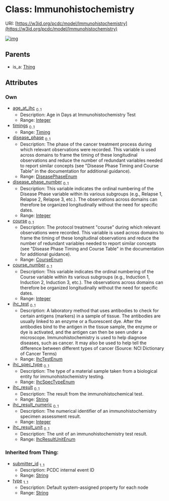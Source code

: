 
# Class: Immunohistochemistry




URI: [https://w3id.org/pcdc/model/Immunohistochemistry](https://w3id.org/pcdc/model/Immunohistochemistry)


[![img](https://yuml.me/diagram/nofunky;dir:TB/class/[Timing],[Thing],[Timing]<timings%200..1-++[Immunohistochemistry&#124;age_at_ihc:integer%20%3F;disease_phase:DiseasePhaseEnum%20%3F;disease_phase_number:integer%20%3F;course:CourseEnum%20%3F;course_number:integer%20%3F;ihc_test:IhcTestEnum%20%3F;ihc_spec_type:IhcSpecTypeEnum%20%3F;ihc_result:string%20%3F;ihc_result_numeric:integer%20%3F;ihc_result_unit:IhcResultUnitEnum%20%3F;submitter_id(i):string;type(i):string],[Thing]^-[Immunohistochemistry])](https://yuml.me/diagram/nofunky;dir:TB/class/[Timing],[Thing],[Timing]<timings%200..1-++[Immunohistochemistry&#124;age_at_ihc:integer%20%3F;disease_phase:DiseasePhaseEnum%20%3F;disease_phase_number:integer%20%3F;course:CourseEnum%20%3F;course_number:integer%20%3F;ihc_test:IhcTestEnum%20%3F;ihc_spec_type:IhcSpecTypeEnum%20%3F;ihc_result:string%20%3F;ihc_result_numeric:integer%20%3F;ihc_result_unit:IhcResultUnitEnum%20%3F;submitter_id(i):string;type(i):string],[Thing]^-[Immunohistochemistry])

## Parents

 *  is_a: [Thing](Thing.md)

## Attributes


### Own

 * [age_at_ihc](age_at_ihc.md)  <sub>0..1</sub>
     * Description: Age in Days at Immunohistochemistry Test
     * Range: [Integer](types/Integer.md)
 * [timings](timings.md)  <sub>0..1</sub>
     * Range: [Timing](Timing.md)
 * [disease_phase](disease_phase.md)  <sub>0..1</sub>
     * Description: The phase of the cancer treatment process during which relevant observations were recorded. This variable is used across domains to frame the timing of these longitudinal observations and reduce the number of redundant variables needed to report similar concepts (see "Disease Phase Timing and Course Table" in the documentation for additional guidance).
     * Range: [DiseasePhaseEnum](DiseasePhaseEnum.md)
 * [disease_phase_number](disease_phase_number.md)  <sub>0..1</sub>
     * Description: This variable indicates the ordinal numbering of the Disease Phase variable within its various subgroups (e.g., Relapse 1, Relapse 2, Relapse 3, etc.). The observations across domains can therefore be organized longitudinally without the need for specific dates.
     * Range: [Integer](types/Integer.md)
 * [course](course.md)  <sub>0..1</sub>
     * Description: The protocol treatment "course" during which relevant observations were recorded. This variable is used across domains to frame the timing of these longitudinal observations and reduce the number of redundant variables needed to report similar concepts (see "Disease Phase Timing and Course Table" in the documentation for additional guidance).
     * Range: [CourseEnum](CourseEnum.md)
 * [course_number](course_number.md)  <sub>0..1</sub>
     * Description: This variable indicates the ordinal numbering of the Course variable within its various subgroups (e.g., Induction 1, Induction 2, Induction 3, etc.). The observations across domains can therefore be organized longitudinally without the need for specific dates.
     * Range: [Integer](types/Integer.md)
 * [ihc_test](ihc_test.md)  <sub>0..1</sub>
     * Description: A laboratory method that uses antibodies to check for certain antigens (markers) in a sample of tissue. The antibodies are usually linked to an enzyme or a fluorescent dye. After the antibodies bind to the antigen in the tissue sample, the enzyme or dye is activated, and the antigen can then be seen under a microscope. Immunohistochemistry is used to help diagnose diseases, such as cancer. It may also be used to help tell the difference between different types of cancer (Source: NCI Dictionary of Cancer Terms)
     * Range: [IhcTestEnum](IhcTestEnum.md)
 * [ihc_spec_type](ihc_spec_type.md)  <sub>0..1</sub>
     * Description: The type of a material sample taken from a biological entity for immunohistochemistry testing.
     * Range: [IhcSpecTypeEnum](IhcSpecTypeEnum.md)
 * [ihc_result](ihc_result.md)  <sub>0..1</sub>
     * Description: The result from the immunohistochemical test.
     * Range: [String](types/String.md)
 * [ihc_result_numeric](ihc_result_numeric.md)  <sub>0..1</sub>
     * Description: The numerical identifier of an immunohistochemistry specimen assessment result.
     * Range: [Integer](types/Integer.md)
 * [ihc_result_unit](ihc_result_unit.md)  <sub>0..1</sub>
     * Description: The unit of an immunohistochemistry test result.
     * Range: [IhcResultUnitEnum](IhcResultUnitEnum.md)

### Inherited from Thing:

 * [submitter_id](submitter_id.md)  <sub>1..1</sub>
     * Description: PCDC internal event ID
     * Range: [String](types/String.md)
 * [type](type.md)  <sub>1..1</sub>
     * Description: Default system-assigned property for each node
     * Range: [String](types/String.md)
